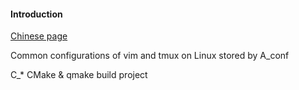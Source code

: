 #### Introduction
[Chinese page](README.cn.md)

Common configurations of vim and tmux on Linux stored by A_conf

C_* CMake & qmake build project
